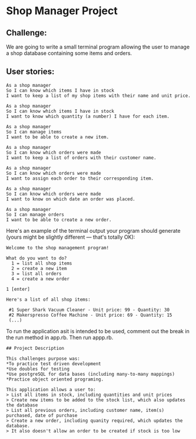 Shop Manager Project
=================

Challenge:
-------

We are going to write a small terminal program allowing the user to manage a shop database containing some items and orders.

User stories:
-------

```
As a shop manager
So I can know which items I have in stock
I want to keep a list of my shop items with their name and unit price.

As a shop manager
So I can know which items I have in stock
I want to know which quantity (a number) I have for each item.

As a shop manager
So I can manage items
I want to be able to create a new item.

As a shop manager
So I can know which orders were made
I want to keep a list of orders with their customer name.

As a shop manager
So I can know which orders were made
I want to assign each order to their corresponding item.

As a shop manager
So I can know which orders were made
I want to know on which date an order was placed. 

As a shop manager
So I can manage orders
I want to be able to create a new order.
```

Here's an example of the terminal output your program should generate (yours might be slightly different — that's totally OK):

```
Welcome to the shop management program!

What do you want to do?
  1 = list all shop items
  2 = create a new item
  3 = list all orders
  4 = create a new order

1 [enter]

Here's a list of all shop items:

 #1 Super Shark Vacuum Cleaner - Unit price: 99 - Quantity: 30
 #2 Makerspresso Coffee Machine - Unit price: 69 - Quantity: 15
 (...)
```
To run the application asit is intended to be used, comment out the break in the run method in app.rb. Then run appp.rb.

```
## Project Description

This challenges purpose was:
*To practice test driven development
*Use doubles for testing
*Use postgreSQL for data bases (including many-to-many mappings)
*Practice object oriented programing.  
  
This application allows a user to:
> List all items in stock, including quantities and unit prices 
> Create new items to be added to the stock list, which also updates the database
> List all previous orders, including customer name, item(s) purchased, date of purchase
> Create a new order, including quanity required, which updates the database.
> It also doesn't allow an order to be created if stock is too low
